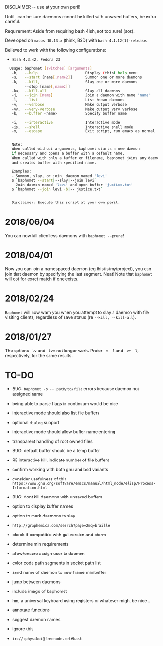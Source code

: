 DISCLAIMER -- use at your own peril!

Until I can be sure daemons cannot be killed with unsaved buffers, be extra careful.

Requirement: Aside from requiring bash 4ish, not too sure! (soz).

Developed on `macos 10.13.x` (think, BSD) with `bash 4.4.12(1)-release`.

Believed to work with the following configurations:
* `Bash 4.3.42, Fedora 23`

````bash
  Usage: baphomet [switches] [arguments]
   -h,   --help                      Display (this) help menu
   -s,   --start [name[,name2]]      Summon one or more daemons
   -k,   --kill,                     Slay one or more daemons
         --stop [name[,name2]]
   -ka,  --kill-all                  Slay all daemons
   -j,   --join [name]               Join a daemon with name 'name'
   -l,   --list                      List known daemons
   -v,   --verbose                   Make output verbose
   -vv,  --very-verbose              Make output very verbose
   -b,   --buffer <name>             Specify buffer name

   -i,   --interactive               Interactive mode
   -is,  --shell                     Interactive shell mode
   -x,   --escape                    Exit script, run emacs as normal


   Note:
   When called without arguments, baphomet starts a new daemon
   if necessary and opens a buffer with a default name.
   When called with only a buffer or filename, baphomet joins any daemon
   and creates buffer with specified name.

   Examples:
   - Summon, slay, or join  daemon named 'levi'
   $ `baphomet --start|--slay|--join levi`
   - Join daemon named 'levi' and open buffer 'justice.txt'
   $ `baphomet --join levi -b|-- justice.txt`


   Disclaimer: Execute this script at your own peril.

````

2018/06/04
===
You can now kill clientless daemons with `baphomet --prune`!

2018/04/01
===
Now you can join a namespaced daemon (eg this/is/my/project), you can join that daemon by specifying the last segment. Neat! Note that `baphomet` will opt for exact match if one exists.


2018/02/24
===
`Baphomet` will now warn you when you attempt to slay a daemon with file visiting clients, regardless of save status (re `--kill, --kill-all`).


2018/01/27
===
The options `-lv` and `-lvv` not longer work. Prefer `-v -l` and `-vv -l`, respectively, for the same results.



TO-DO
===
* BUG: `baphomet -s -- path/to/file` errors because daemon not assigned name
* being able to parse flags in continuum would be nice
* interactive mode should also list file buffers
* optional `dialog` support
* interactive mode should allow buffer name entering
* transparent handling of root owned files
* BUG: default buffer should be a temp buffer
* RE interactive kill, indicate number of file buffers
* confirm working with both gnu and bsd variants
* consider usefulness of this `https://www.gnu.org/software/emacs/manual/html_node/elisp/Process-Information.html`
* BUG: dont kill daemons with unsaved buffers
* option to display buffer names
* option to mark daemons to slay
* `http://graphemica.com/search?page=2&q=braille`
* check if compatible with gui version and xterm
* determine min requirements
* allow/ensure assign user to daemon
* color code path segments in socket path list
* send name of daemon to new frame minibuffer
* jump between daemons
* include image of baphomet
* hm, a universal keyboard using registers or whatever might be nice...
* annotate functions
* suggest daemon names

* ignore this
* `irc//:physikoi@freenode.net#bash`
